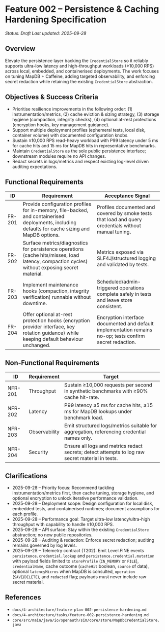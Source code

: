 # Feature 002 – Persistence & Caching Hardening Specification

_Status: Draft_
_Last updated: 2025-09-28_

## Overview
Elevate the persistence layer backing the `CredentialStore` so it reliably supports ultra-low latency and high-throughput workloads (≥10,000 RPS) across local, embedded, and containerised deployments. The work focuses on tuning MapDB + Caffeine, adding targeted observability, and enforcing secret redaction while retaining the existing `CredentialStore` abstraction.

## Objectives & Success Criteria
- Prioritise resilience improvements in the following order: (1) instrumentation/metrics, (2) cache eviction & sizing strategy, (3) storage hygiene (compaction, integrity checks), (4) optional at-rest protections (encryption hooks, key management guidance).
- Support multiple deployment profiles (ephemeral tests, local disk, container volume) with documented configuration knobs.
- Sustain ≥10,000 RPS read-heavy workload with P99 latency under 5 ms for cache hits and 15 ms for MapDB hits in representative benchmarks.
- Maintain `CredentialStore` as the sole public persistence interface; downstream modules require no API changes.
- Redact secrets in logs/metrics and respect existing log-level driven auditing expectations.

## Functional Requirements
| ID | Requirement | Acceptance Signal |
|----|-------------|-------------------|
| FR-201 | Provide configuration profiles for in-memory, file-backed, and containerised deployments, including defaults for cache sizing and MapDB options. | Profiles documented and covered by smoke tests that load and query credentials without manual tuning. |
| FR-202 | Surface metrics/diagnostics for persistence operations (cache hits/misses, load latency, compaction cycles) without exposing secret material. | Metrics exposed via SLF4J/structured logging and validated by tests. |
| FR-203 | Implement maintenance hooks (compaction, integrity verification) runnable without downtime. | Scheduled/admin-triggered operations complete safely in tests and leave store consistent. |
| FR-204 | Offer optional at-rest protection hooks (encryption provider interface, key rotation guidance) while keeping default behaviour unchanged. | Encryption interface documented and default implementation remains no-op; tests confirm secret redaction. |

## Non-Functional Requirements
| ID | Requirement | Target |
|----|-------------|--------|
| NFR-201 | Throughput | Sustain ≥10,000 requests per second in synthetic benchmarks with ≥90% cache hit-rate. |
| NFR-202 | Latency | P99 latency ≤5 ms for cache hits, ≤15 ms for MapDB lookups under benchmark load. |
| NFR-203 | Observability | Emit structured logs/metrics suitable for aggregation, referencing credential names only. |
| NFR-204 | Security | Ensure all logs and metrics redact secrets; detect attempts to log raw secret material in tests. |

## Clarifications
- 2025-09-28 – Priority focus: Recommend tackling instrumentation/metrics first, then cache tuning, storage hygiene, and optional encryption to unlock iterative performance validation.
- 2025-09-28 – Deployment scope: Design configuration for local disk, embedded tests, and containerised runtimes; document assumptions for each profile.
- 2025-09-28 – Performance goal: Target ultra-low latency/ultra-high throughput with capability to handle ≥10,000 RPS.
- 2025-09-28 – API surface: Stay within the existing `CredentialStore` abstraction; no new public repositories.
- 2025-09-28 – Auditing & redaction: Enforce secret redaction; auditing remains governed by log levels.
- 2025-09-28 – Telemetry contract (T202): Emit Level.FINE events `persistence.credential.lookup` and `persistence.credential.mutation` with payload fields limited to `storeProfile` (`IN_MEMORY` or `FILE`), `credentialName`, cache outcome (`cacheHit` boolean, `source` of data), optional `latencyMicros` when MapDB is consulted, `operation` (`SAVE`/`DELETE`), and `redacted` flag; payloads must never include raw secret material.

## References
- `docs/4-architecture/feature-plan-002-persistence-hardening.md`
- `docs/4-architecture/tasks/feature-002-persistence-hardening.md`
- `core/src/main/java/io/openauth/sim/core/store/MapDbCredentialStore.java`
